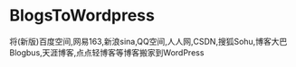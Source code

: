 # BlogsToWordpress
将(新版)百度空间,网易163,新浪sina,QQ空间,人人网,CSDN,搜狐Sohu,博客大巴Blogbus,天涯博客,点点轻博客等博客搬家到WordPress
